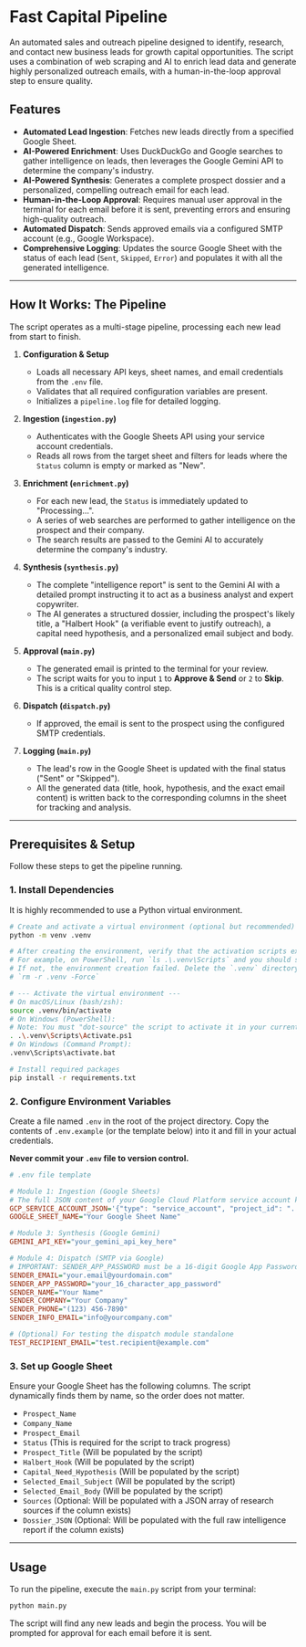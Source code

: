 # Fast Capital Pipeline

An automated sales and outreach pipeline designed to identify, research, and contact new business leads for growth capital opportunities. The script uses a combination of web scraping and AI to enrich lead data and generate highly personalized outreach emails, with a human-in-the-loop approval step to ensure quality.

## Features

*   **Automated Lead Ingestion**: Fetches new leads directly from a specified Google Sheet.
*   **AI-Powered Enrichment**: Uses DuckDuckGo and Google searches to gather intelligence on leads, then leverages the Google Gemini API to determine the company's industry.
*   **AI-Powered Synthesis**: Generates a complete prospect dossier and a personalized, compelling outreach email for each lead.
*   **Human-in-the-Loop Approval**: Requires manual user approval in the terminal for each email before it is sent, preventing errors and ensuring high-quality outreach.
*   **Automated Dispatch**: Sends approved emails via a configured SMTP account (e.g., Google Workspace).
*   **Comprehensive Logging**: Updates the source Google Sheet with the status of each lead (`Sent`, `Skipped`, `Error`) and populates it with all the generated intelligence.

---

## How It Works: The Pipeline

The script operates as a multi-stage pipeline, processing each new lead from start to finish.

1.  **Configuration & Setup**
    *   Loads all necessary API keys, sheet names, and email credentials from the `.env` file.
    *   Validates that all required configuration variables are present.
    *   Initializes a `pipeline.log` file for detailed logging.

2.  **Ingestion (`ingestion.py`)**
    *   Authenticates with the Google Sheets API using your service account credentials.
    *   Reads all rows from the target sheet and filters for leads where the `Status` column is empty or marked as "New".

3.  **Enrichment (`enrichment.py`)**
    *   For each new lead, the `Status` is immediately updated to "Processing...".
    *   A series of web searches are performed to gather intelligence on the prospect and their company.
    *   The search results are passed to the Gemini AI to accurately determine the company's industry.

4.  **Synthesis (`synthesis.py`)**
    *   The complete "intelligence report" is sent to the Gemini AI with a detailed prompt instructing it to act as a business analyst and expert copywriter.
    *   The AI generates a structured dossier, including the prospect's likely title, a "Halbert Hook" (a verifiable event to justify outreach), a capital need hypothesis, and a personalized email subject and body.

5.  **Approval (`main.py`)**
    *   The generated email is printed to the terminal for your review.
    *   The script waits for you to input `1` to **Approve & Send** or `2` to **Skip**. This is a critical quality control step.

6.  **Dispatch (`dispatch.py`)**
    *   If approved, the email is sent to the prospect using the configured SMTP credentials.

7.  **Logging (`main.py`)**
    *   The lead's row in the Google Sheet is updated with the final status ("Sent" or "Skipped").
    *   All the generated data (title, hook, hypothesis, and the exact email content) is written back to the corresponding columns in the sheet for tracking and analysis.

---

## Prerequisites & Setup

Follow these steps to get the pipeline running.

### 1. Install Dependencies

It is highly recommended to use a Python virtual environment.

```bash
# Create and activate a virtual environment (optional but recommended)
python -m venv .venv 

# After creating the environment, verify that the activation scripts exist.
# For example, on PowerShell, run `ls .\.venv\Scripts` and you should see `Activate.ps1`.
# If not, the environment creation failed. Delete the `.venv` directory and try again.
# `rm -r .venv -Force`

# --- Activate the virtual environment ---
# On macOS/Linux (bash/zsh):
source .venv/bin/activate
# On Windows (PowerShell):
# Note: You must "dot-source" the script to activate it in your current shell.
. .\.venv\Scripts\Activate.ps1
# On Windows (Command Prompt):
.venv\Scripts\activate.bat

# Install required packages
pip install -r requirements.txt
```

### 2. Configure Environment Variables

Create a file named `.env` in the root of the project directory. Copy the contents of `.env.example` (or the template below) into it and fill in your actual credentials.

**Never commit your `.env` file to version control.**

```ini
# .env file template

# Module 1: Ingestion (Google Sheets)
# The full JSON content of your Google Cloud Platform service account key
GCP_SERVICE_ACCOUNT_JSON='{"type": "service_account", "project_id": "...", ...}'
GOOGLE_SHEET_NAME="Your Google Sheet Name"

# Module 3: Synthesis (Google Gemini)
GEMINI_API_KEY="your_gemini_api_key_here"

# Module 4: Dispatch (SMTP via Google)
# IMPORTANT: SENDER_APP_PASSWORD must be a 16-digit Google App Password, not your regular account password.
SENDER_EMAIL="your.email@yourdomain.com"
SENDER_APP_PASSWORD="your_16_character_app_password"
SENDER_NAME="Your Name"
SENDER_COMPANY="Your Company"
SENDER_PHONE="(123) 456-7890"
SENDER_INFO_EMAIL="info@yourcompany.com"

# (Optional) For testing the dispatch module standalone
TEST_RECIPIENT_EMAIL="test.recipient@example.com"
```

### 3. Set up Google Sheet

Ensure your Google Sheet has the following columns. The script dynamically finds them by name, so the order does not matter.

*   `Prospect_Name`
*   `Company_Name`
*   `Prospect_Email`
*   `Status` (This is required for the script to track progress)
*   `Prospect_Title` (Will be populated by the script)
*   `Halbert_Hook` (Will be populated by the script)
*   `Capital_Need_Hypothesis` (Will be populated by the script)
*   `Selected_Email_Subject` (Will be populated by the script)
*   `Selected_Email_Body` (Will be populated by the script)
*   `Sources` (Optional: Will be populated with a JSON array of research sources if the column exists)
*   `Dossier_JSON` (Optional: Will be populated with the full raw intelligence report if the column exists)

---

## Usage

To run the pipeline, execute the `main.py` script from your terminal:

```bash
python main.py
```

The script will find any new leads and begin the process. You will be prompted for approval for each email before it is sent.